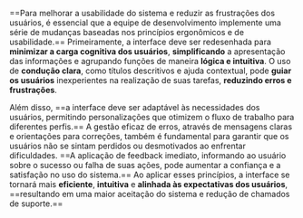 ==Para melhorar a usabilidade do sistema e reduzir as frustrações dos usuários, é essencial que  a equipe de desenvolvimento implemente uma série de mudanças baseadas nos princípios ergonômicos e de usabilidade.== Primeiramente, a interface deve ser redesenhada para **minimizar a carga cognitiva dos usuários**, **simplificando** a apresentação das informações e agrupando funções de maneira **lógica e intuitiva**. O uso de **condução clara**, como títulos descritivos e ajuda contextual, pode **guiar os usuários** inexperientes na realização de suas tarefas, **reduzindo erros e frustrações**.

Além disso, ==a interface deve ser adaptável às necessidades dos usuários, permitindo personalizações que otimizem o fluxo de trabalho para diferentes perfis.== A gestão eficaz de erros, através de mensagens claras e orientações para correções, também é fundamental para garantir que os usuários não se sintam perdidos ou desmotivados ao enfrentar dificuldades. ==A aplicação de feedback imediato, informando ao usuário sobre o sucesso ou falha de suas ações, pode aumentar a confiança e a satisfação no uso do sistema.== Ao aplicar esses princípios, a interface se tornará mais **eficiente**, **intuitiva** e **alinhada às expectativas dos usuários**, ==resultando em uma maior aceitação do sistema e redução de chamados de suporte.==